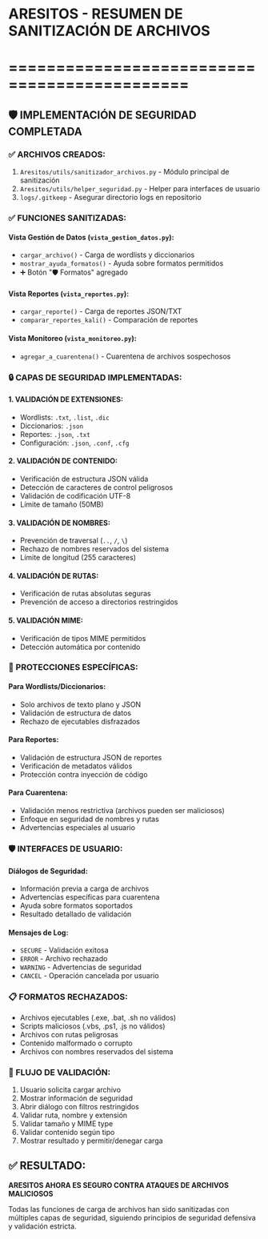 # ARESITOS - RESUMEN DE SANITIZACIÓN DE ARCHIVOS
# =============================================

## 🛡️ IMPLEMENTACIÓN DE SEGURIDAD COMPLETADA

### ✅ ARCHIVOS CREADOS:
1. `Aresitos/utils/sanitizador_archivos.py` - Módulo principal de sanitización
2. `Aresitos/utils/helper_seguridad.py` - Helper para interfaces de usuario
3. `logs/.gitkeep` - Asegurar directorio logs en repositorio

### ✅ FUNCIONES SANITIZADAS:

#### Vista Gestión de Datos (`vista_gestion_datos.py`):
- `cargar_archivo()` - Carga de wordlists y diccionarios
- `mostrar_ayuda_formatos()` - Ayuda sobre formatos permitidos
- ➕ Botón "🛡️ Formatos" agregado

#### Vista Reportes (`vista_reportes.py`):
- `cargar_reporte()` - Carga de reportes JSON/TXT
- `comparar_reportes_kali()` - Comparación de reportes

#### Vista Monitoreo (`vista_monitoreo.py`):
- `agregar_a_cuarentena()` - Cuarentena de archivos sospechosos

### 🔒 CAPAS DE SEGURIDAD IMPLEMENTADAS:

#### 1. VALIDACIÓN DE EXTENSIONES:
- Wordlists: `.txt`, `.list`, `.dic`
- Diccionarios: `.json`
- Reportes: `.json`, `.txt`
- Configuración: `.json`, `.conf`, `.cfg`

#### 2. VALIDACIÓN DE CONTENIDO:
- Verificación de estructura JSON válida
- Detección de caracteres de control peligrosos
- Validación de codificación UTF-8
- Límite de tamaño (50MB)

#### 3. VALIDACIÓN DE NOMBRES:
- Prevención de traversal (`..`, `/`, `\`)
- Rechazo de nombres reservados del sistema
- Límite de longitud (255 caracteres)

#### 4. VALIDACIÓN DE RUTAS:
- Verificación de rutas absolutas seguras
- Prevención de acceso a directorios restringidos

#### 5. VALIDACIÓN MIME:
- Verificación de tipos MIME permitidos
- Detección automática por contenido

### 🚨 PROTECCIONES ESPECÍFICAS:

#### Para Wordlists/Diccionarios:
- Solo archivos de texto plano y JSON
- Validación de estructura de datos
- Rechazo de ejecutables disfrazados

#### Para Reportes:
- Validación de estructura JSON de reportes
- Verificación de metadatos válidos
- Protección contra inyección de código

#### Para Cuarentena:
- Validación menos restrictiva (archivos pueden ser maliciosos)
- Enfoque en seguridad de nombres y rutas
- Advertencias especiales al usuario

### 🛡️ INTERFACES DE USUARIO:

#### Diálogos de Seguridad:
- Información previa a carga de archivos
- Advertencias específicas para cuarentena
- Ayuda sobre formatos soportados
- Resultado detallado de validación

#### Mensajes de Log:
- `SECURE` - Validación exitosa
- `ERROR` - Archivo rechazado
- `WARNING` - Advertencias de seguridad
- `CANCEL` - Operación cancelada por usuario

### 📋 FORMATOS RECHAZADOS:
- Archivos ejecutables (.exe, .bat, .sh no válidos)
- Scripts maliciosos (.vbs, .ps1, .js no válidos)
- Archivos con rutas peligrosas
- Contenido malformado o corrupto
- Archivos con nombres reservados del sistema

### 🔄 FLUJO DE VALIDACIÓN:
1. Usuario solicita cargar archivo
2. Mostrar información de seguridad
3. Abrir diálogo con filtros restringidos
4. Validar ruta, nombre y extensión
5. Validar tamaño y MIME type
6. Validar contenido según tipo
7. Mostrar resultado y permitir/denegar carga

## ✅ RESULTADO:
**ARESITOS AHORA ES SEGURO CONTRA ATAQUES DE ARCHIVOS MALICIOSOS**

Todas las funciones de carga de archivos han sido sanitizadas con múltiples capas de seguridad, siguiendo principios de seguridad defensiva y validación estricta.
